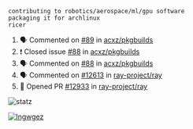 ```
contributing to robotics/aerospace/ml/gpu software
packaging it for archlinux
ricer
```

<!--START_SECTION:activity-->
1. 🗣 Commented on [#89](https://github.com/acxz/pkgbuilds/issues/89) in [acxz/pkgbuilds](https://github.com/acxz/pkgbuilds)
2. ❗️ Closed issue [#88](https://github.com/acxz/pkgbuilds/issues/88) in [acxz/pkgbuilds](https://github.com/acxz/pkgbuilds)
3. 🗣 Commented on [#88](https://github.com/acxz/pkgbuilds/issues/88) in [acxz/pkgbuilds](https://github.com/acxz/pkgbuilds)
4. 🗣 Commented on [#12613](https://github.com/ray-project/ray/issues/12613) in [ray-project/ray](https://github.com/ray-project/ray)
5. 💪 Opened PR [#12933](https://github.com/ray-project/ray/pull/12933) in [ray-project/ray](https://github.com/ray-project/ray)
<!--END_SECTION:activity-->


![statz](https://github-readme-stats.vercel.app/api?username=acxz&include_all_commits=true&show_icons=true)

[![lngwgez](https://github-readme-stats.vercel.app/api/top-langs/?username=acxz&layout=compact)](https://github.com/acxz/github-readme-stats)


<!--
**acxz/acxz** is a ✨ _special_ ✨ repository because its `README.md` (this file) appears on your GitHub profile.

Here are some ideas to get you started:

- 🔭 I’m currently working on ...
- 🌱 I’m currently learning ...
- 👯 I’m looking to collaborate on ...
- 🤔 I’m looking for help with ...
- 💬 Ask me about ...
- 📫 How to reach me: ...
- 😄 Pronouns: ...
- ⚡ Fun fact: ...
-->
